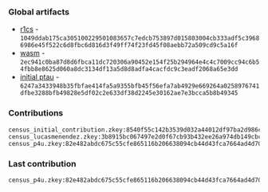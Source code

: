 ### Global artifacts
- [r1cs](./artifacts/circuit.r1cs) - `1049ddab175ca305100229501083657c7edcb753897d015803004cb333adf5c39686986e45f522c6d8fbc6d816d3f49ff74f23fd45f08aebb72a509cd9c5a16f`
- [wasm](./artifacts/circuit.wasm) - `2ec941c0ba87d8d6fbca11dc720306a90452e154f25b294964e4c4c7009cc94c6b54fbb8e8625d060a8dc3134df13a5d8d8adfa4cacfdc9c3eadf2068a65e3dd`
- [initial ptau](./artifacts/initial.ptau) - `6247a3433948b35fbfae414fa5a9355bfb45f56efa7ab4929e669264a0258976741dfbe3288bfb49828e5df02c2e633df38d2245e30162ae7e3bcca5b8b49345`

### Contributions
```
census_initial_contribution.zkey:8540f55c142b3539d032a44012df97ba2d986c8fe67daa1cb47410cd1374224d95540c7cefd8f58d32d987e97935ab29a9a9dc57b800fabe4865106438f15d49
census_lucasmenendez.zkey:3b8915bc067497e2d0f67cb93b432ee26a974db149cbc3f9de9aaeb08cc65d6a3347f681bc515a67b76540c0db394679e86202574591c3ea6d595086c53eada3
census_p4u.zkey:82e482abdc675c55cfe865116b206638094cb44d43fca7664ad4d7097736fd3565edce1e5198568291c0958e4f8646733d490b0c11f0cbdf55158c8cc4b33d0b
```

### Last contribution
```
census_p4u.zkey:82e482abdc675c55cfe865116b206638094cb44d43fca7664ad4d7097736fd3565edce1e5198568291c0958e4f8646733d490b0c11f0cbdf55158c8cc4b33d0b
```
